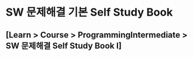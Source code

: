 # SW 문제해결 기본 Self Study Book



## [Learn > Course > ProgrammingIntermediate > SW 문제해결 Self Study Book I]





